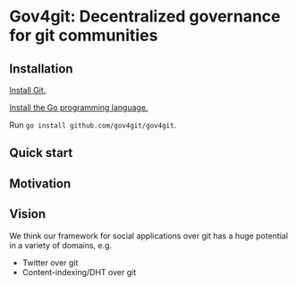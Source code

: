 # Gov4git: Decentralized governance for git communities


## Installation

[Install Git.](https://git-scm.com/book/en/v2/Getting-Started-Installing-Git)

[Install the Go programming language.](https://go.dev/doc/install)

Run `go install github.com/gov4git/gov4git`.

## Quick start

## Motivation

## Vision

We think our framework for social applications over git has a huge potential in a variety of domains, e.g.
  - Twitter over git
  - Content-indexing/DHT over git
